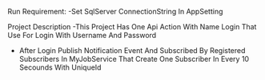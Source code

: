 Run Requirement:
 -Set SqlServer ConnectionString In AppSetting

 Project Description
  -This Project Has One Api Action With Name Login That Use For Login With Username And Password
  - After Login Publish Notification Event And Subscribed By Registered Subscribers In MyJobService That Create One Subscriber In Every 10 Secounds With UniqueId
    